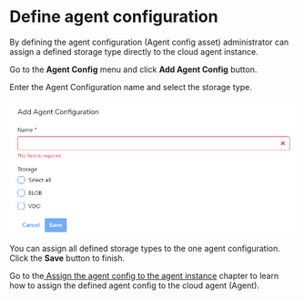 # Define agent configuration

By defining the agent configuration \(Agent config asset\) administrator can assign a defined storage type directly to the cloud agent instance. 

Go to the **Agent Config** menu and click **Add Agent Config** button.

Enter the Agent Configuration name and select the storage type.

![](../../../../.gitbook/assets/image%20%2811%29.png)

You can assign all defined storage types to the one agent configuration. Click the **Save** button to finish.

Go to the[ Assign the agent config to the agent instance](../../../../deployment/first-steps-after-deployment/storage-configuration-path/assign-a-storage-config-to-the-agent.md) chapter to learn how to assign the defined agent config to the cloud agent \(Agent\).

